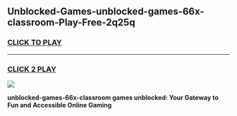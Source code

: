 
## Unblocked-Games-unblocked-games-66x-classroom-Play-Free-2q25q
<h3>
<a href="https://premium76.site?title=unblocked-games-66x-classroom&ref=23A">CLICK TO PLAY</a></h3>
<hr>

<h3>
<a href="https://premium76.site?title=unblocked-games-66x-classroom&ref=23A">CLICK 2 PLAY</a>
  
</h3>

<a href="https://premium76.site?title=unblocked-games-66x-classroom&ref=23A"><img src="https://clearcache.store/games.png"></a>


**unblocked-games-66x-classroom games unblocked: Your Gateway to Fun and Accessible Online Gaming**
